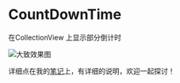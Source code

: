 # CountDownTime
在CollectionView 上显示部分倒计时


![大致效果图](http://upload-images.jianshu.io/upload_images/784630-9ee1fd934c218e56.png?imageMogr2/auto-orient/strip%7CimageView2/2/w/1240)


详细点在我的[笔记](http://www.jianshu.com/p/338594ec008f)上，有详细的说明，欢迎一起探讨！


